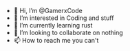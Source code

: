 - 👋 Hi, I’m @GamerxCode
- 👀 I’m interested in Coding and stuff
- 🌱 I’m currently learning rust
- 💞️ I’m looking to collaborate on nothing
- 📫 How to reach me you can't 
